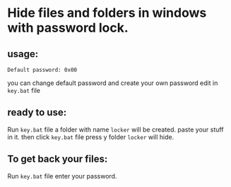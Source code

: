 # Hide files and folders in windows with password lock.

## usage:
```
Default password: 0x00
```
you can change default password and create your own password edit in `key.bat` file

## ready to use:
Run `key.bat` file a folder with name `locker` will be created.
paste your stuff in it. then click `key.bat` file press y folder `locker` will hide.

## To get back your files:
Run `key.bat` file enter your password.
